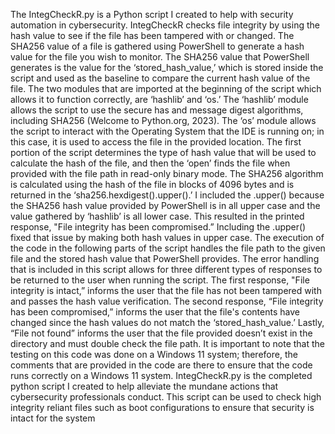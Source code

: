 The IntegCheckR.py is a Python script I created to help with security automation in cybersecurity. IntegCheckR checks file integrity by using the hash value to see if the file has been tampered with or changed. The SHA256 value of a file is gathered using PowerShell to generate a  hash value for the file you wish to monitor. The SHA256 value that PowerShell generates is the value for the ‘stored_hash_value,’ which is stored inside the script and used as the baseline to compare the current hash value of the file.
	The two modules that are imported at the beginning of the script which allows it to function correctly, are ‘hashlib’ and ‘os.’ The ‘hashlib’ module allows the script to use the secure has and message digest algorithms, including SHA256 (Welcome to Python.org, 2023). The ‘os’ module allows the script to interact with the Operating System that the IDE is running on; in this case, it is used to access the file in the provided location. The first portion of the script determines the type of hash value that will be used to calculate the hash of the file, and then the ‘open’ finds the file when provided with the file path in read-only binary mode. The SHA256 algorithm is calculated using the hash of the file in blocks of 4096 bytes and is returned in the ‘sha256.hexdigest().upper().’ I included the .upper() because the SHA256 hash value provided by PowerShell is in all upper case and the value gathered by ‘hashlib’ is all lower case. This resulted in the printed response, "File integrity has been compromised.” Including the .upper() fixed that issue by making both hash values in upper case.
	The execution of the code in the following parts of the script handles the file path to the given file and the stored hash value that PowerShell provides. The error handling that is included in this script allows for three different types of responses to be returned to the user when running the script. The first response, "File integrity is intact,” informs the user that the file has not been tampered with and passes the hash value verification. The second response, “File integrity has been compromised,” informs the user that the file's contents have changed since the hash values do not match the ‘stored_hash_value.’ Lastly, “File not found” informs the user that the file provided doesn’t exist in the directory and must double check the file path.
	It is important to note that the testing on this code was done on a Windows 11 system; therefore, the comments that are provided in the code are there to ensure that the code runs correctly on a Windows 11 system. IntegCheckR.py is the completed python script I created to help alleviate the mundane actions that cybersecurity professionals conduct. This script can be used to check high integrity reliant files such as boot configurations to ensure that security is intact for the system
